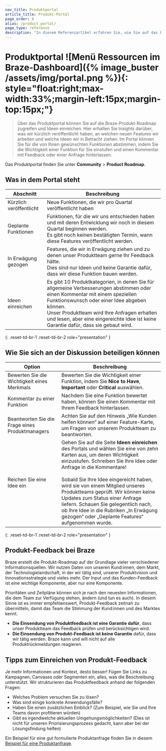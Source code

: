 ```yaml
---
nav_title: Produktportal
article_title: Produkt-Portal
page_order: 6
alias: /product_portal/
page_type: reference
description: "In diesem Referenzartikel erfahren Sie, wie Sie auf das Braze-Produktportal zugreifen und es nutzen können, um über das Dashboard Feedback zu geben."
---
```


# Produktportal \![Menü Ressourcen im Braze-Dashboard]({% image_buster /assets/img/portal.png %}){: style="float:right;max-width:33%;margin-left:15px;margin-top:15px;"}

> Über das Produktportal können Sie auf die Braze-Produkt-Roadmap zugreifen und Ideen einreichen. Hier erhalten Sie Insights darüber, was wir kürzlich veröffentlicht haben, an welchen neuen Features wir arbeiten und welche Ideen wir in Betracht ziehen. Im Portal können Sie für die von Ihnen gewünschten Funktionen abstimmen, indem Sie die Wichtigkeit einer Funktion für Sie einstufen und einen Kommentar mit Feedback oder einer Anfrage hinterlassen. 

Das Produktportal finden Sie unter **Community** > **Product Roadmap**.

## Was in dem Portal steht

| Abschnitt | Beschreibung |
| --- | --- |
| Kürzlich veröffentlicht | Neue Funktionen, die wir pro Quartal veröffentlicht haben |
| Geplante Funktionen | Funktionen, für die wir uns entschieden haben und mit deren Entwicklung wir noch in diesem Quartal beginnen werden. <br>Es gibt noch keinen bestätigten Termin, wann diese Features veröffentlicht werden. |
| In Erwägung gezogen | Features, die wir in Erwägung ziehen und zu denen unser Produktteam gerne Ihr Feedback hätte. <br>Dies sind nur Ideen und keine Garantie dafür, dass wir diese Funktion bauen werden. |
| Ideen einreichen | Es gibt 10 Produktkategorien, in denen Sie für allgemeine Verbesserungen abstimmen oder einen Kommentar mit einem speziellen Funktionswunsch oder einer Idee abgeben können. <br>Unser Produktteam wird Ihre Anfragen erhalten und lesen, aber eine eingereichte Idee ist keine Garantie dafür, dass sie gebaut wird. |
{: .reset-td-br-1 .reset-td-br-2 role="presentation" }

## Wie Sie sich an der Diskussion beteiligen können

| Option | Beschreibung |
| --- | --- |
| Bewerten Sie die Wichtigkeit eines Merkmals | Bewerten Sie die Wichtigkeit einer Funktion, indem Sie **Nice to Have**, **Important** oder **Critical** auswählen. |
| Kommentar zu einer Funktion | Nachdem Sie eine Funktion bewertet haben, können Sie einen Kommentar mit Ihrem Feedback hinterlassen. |
| Beantworten Sie die Frage eines Produktmanagers | Achten Sie auf den Hinweis „Wie Kunden helfen können“ auf einer Feature-Karte, um Fragen von unserem Produktteam zu beantworten. |
| Reichen Sie eine Idee ein | Gehen Sie auf die Seite **Ideen einreichen** des Portals und wählen Sie eine von zehn Karten aus, um deren Wichtigkeit einzustufen. Schreiben Sie Ihre Idee oder Anfrage in die Kommentare! <br><br>Sobald Sie Ihre Idee eingereicht haben, wird sie von einem Mitglied unseres Produktteams geprüft. Wir können keine Updates zum Status einer Anfrage liefern. Schauen Sie gelegentlich nach, ob Ihre Idee in die Rubriken „In Erwägung gezogen“ oder „Geplante Features“ aufgenommen wurde. |
{: .reset-td-br-1 .reset-td-br-2 role="presentation" }

## Produkt-Feedback bei Braze

Braze erstellt die Produkt-Roadmap auf der Grundlage vieler verschiedener Informationsquellen. Wir nutzen Daten von unseren Kund:innen, dem Markt, der Technologielandschaft, in der wir tätig sind, unserer Produktvision und Innovationsstrategie und vieles mehr. Der Input und das Kunden-Feedback ist eine wichtige Komponente, aber nur eine Komponente. 

Prioritäten und Zeitpläne können sich je nach den neuesten Informationen, die dem Team zur Verfügung stehen, ändern (und tun es auch). In diesem Sinne ist es immer empfehlenswert, Produkt-Feedback zeitnah zu übermitteln, damit das Team die Stimmung der Kund:innen und des Marktes kennt. 

- **Die Einsendung von Produktfeedback ist eine Garantie dafür**, dass unser Produktteam das Feedback prüfen und berücksichtigen wird. 
- **Die Einsendung von Produkt-Feedback ist keine Garantie** dafür, dass wir tätig werden. Braze kann und will nicht auf alle Produktrückmeldungen reagieren. 

## Tipps zum Einreichen von Produkt-Feedback

Je mehr Informationen und Kontext, desto besser! Fügen Sie Links zu Kampagnen, Canvases oder Segmenten ein, alles, was die Beschreibung unterstützt. Wir strukturieren das Produktfeedback anhand der folgenden Fragen:

- Welches Problem versuchen Sie zu lösen?
- Was sind einige konkrete Anwendungsfälle?
- Haben Sie einen zusätzlichen Einblick? (Zum Beispiel, wie Sie und Ihre Teams davon profitieren würden)
- Gibt es irgendwelche aktuellen Umgehungsmöglichkeiten? (Dies ist nicht für unseren Priorisierungsprozess gedacht, kann aber bei der Lösungsfindung helfen) 

Ein Beispiel für eine gut formulierte Produktanfrage finden Sie in diesem [Beispiel für eine Produktanfrage]({{site.baseurl}}/product_request/). 


